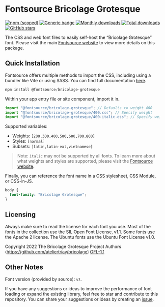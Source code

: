 # Fontsource Bricolage Grotesque

[![npm (scoped)](https://img.shields.io/npm/v/@fontsource/bricolage-grotesque?color=brightgreen)](https://www.npmjs.com/package/@fontsource/bricolage-grotesque) [![Generic badge](https://img.shields.io/badge/fontsource-passing-brightgreen)](https://github.com/fontsource/fontsource) [![Monthly downloads](https://badgen.net/npm/dm/@fontsource/bricolage-grotesque)](https://github.com/fontsource/fontsource) [![Total downloads](https://badgen.net/npm/dt/@fontsource/bricolage-grotesque)](https://github.com/fontsource/fontsource) [![GitHub stars](https://img.shields.io/github/stars/fontsource/fontsource.svg?style=social&label=Star)](https://github.com/fontsource/fontsource/stargazers)

The CSS and web font files to easily self-host the “Bricolage Grotesque” font. Please visit the main [Fontsource website](https://fontsource.org/fonts/bricolage-grotesque) to view more details on this package.

## Quick Installation

Fontsource offers multiple methods to import the CSS, including using a bundler like Vite or using SASS. You can find full documentation [here](https://fontsource.org/docs/getting-started/introduction).

```javascript
npm install @fontsource/bricolage-grotesque
```

Within your app entry file or site component, import it in.

```javascript
import "@fontsource/bricolage-grotesque"; // Defaults to weight 400
import "@fontsource/bricolage-grotesque/400.css"; // Specify weight
import "@fontsource/bricolage-grotesque/400-italic.css"; // Specify weight and style
```

Supported variables:
- Weights: `[200,300,400,500,600,700,800]`
- Styles: `[normal]`
- Subsets: `[latin,latin-ext,vietnamese]`

> Note: `italic` may not be supported by all fonts. To learn more about what weights and styles are supported, please visit the [Fontsource website](https://fontsource.org/fonts/bricolage-grotesque).

Finally, you can reference the font name in a CSS stylesheet, CSS Module, or CSS-in-JS.

```css
body {
  font-family: "Bricolage Grotesque";
}
```

## Licensing
Always make sure to read the license for each font you use. Most of the fonts in the collection use the SIL Open Font License, v1.1. Some fonts use the Apache 2 license. The Ubuntu fonts use the Ubuntu Font License v1.0.

Copyright 2022 The Bricolage Grotesque Project Authors (https://github.com/ateliertriay/bricolage)
[OFL-1.1](https://openfontlicense.org)

## Other Notes
Font version (provided by source): `v7`.

If you have any suggestions or ideas to improve the performance of font loading or expand the existing library, feel free to star and contribute to this repository. You can share your suggestions or ideas by creating an [issue](https://github.com/fontsource/fontsource/issues).